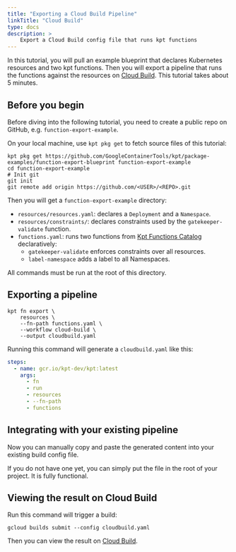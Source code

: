 ```yaml
---
title: "Exporting a Cloud Build Pipeline"
linkTitle: "Cloud Build"
type: docs
description: >
    Export a Cloud Build config file that runs kpt functions 
---
```


In this tutorial, you will pull an example blueprint that declares Kubernetes resources and two kpt functions. Then you will export a pipeline that runs the functions against the resources on [Cloud Build](https://cloud.google.com/cloud-build). This tutorial takes about 5 minutes.

## Before you begin

Before diving into the following tutorial, you need to create a public repo on GitHub, e.g. `function-export-example`.

On your local machine, use `kpt pkg get` to fetch source files of this tutorial:

```shell script
kpt pkg get https://github.com/GoogleContainerTools/kpt/package-examples/function-export-blueprint function-export-example
cd function-export-example
# Init git
git init
git remote add origin https://github.com/<USER>/<REPO>.git
```

Then you will get a `function-export-example` directory:
- `resources/resources.yaml`: declares a `Deployment` and a `Namespace`.
- `resources/constraints/`: declares constraints used by the `gatekeeper-validate` function.
- `functions.yaml`: runs two functions from [Kpt Functions Catalog](../../catalog) declaratively:
  - `gatekeeper-validate` enforces constraints over all resources.
  - `label-namespace` adds a label to all Namespaces.

All commands must be run at the root of this directory.

## Exporting a pipeline

```shell script
kpt fn export \
    resources \
    --fn-path functions.yaml \
    --workflow cloud-build \
    --output cloudbuild.yaml
```

Running this command will generate a `cloudbuild.yaml` like this:

```yaml
steps:
  - name: gcr.io/kpt-dev/kpt:latest
    args:
      - fn
      - run
      - resources
      - --fn-path
      - functions
```

## Integrating with your existing pipeline

Now you can manually copy and paste the generated content into your existing build config file.

If you do not have one yet, you can simply put the file in the root of your project. It is fully functional.

## Viewing the result on Cloud Build

Run this command will trigger a build:

```
gcloud builds submit --config cloudbuild.yaml
```

Then you can view the result on [Cloud Build](https://console.cloud.google.com/cloud-build/builds).
